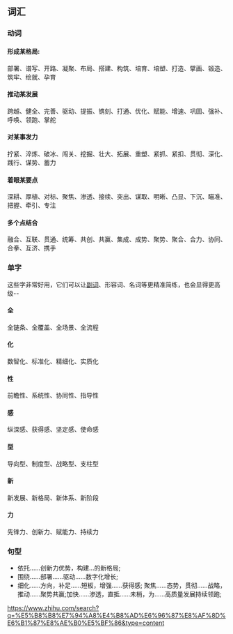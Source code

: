 ## 词汇

### 动词

#### 形成某格局:

部署、谱写、开路、凝聚、布局、搭建、构筑、培育、培塑、打造、擘画、锻造、筑牢、绘就、孕育

#### 推动某发展

跨越、健全、完善、驱动、提振、镌刻、打通、优化、赋能、增速、巩固、强补、呼唤、领跑、掌舵

#### 对某事发力

拧紧、淬炼、破冰、闯关、挖掘、壮大、拓展、重塑、紧抓、紧扣、贯彻、深化、践行、谋势、蓄力

#### 着眼某要点

深耕、厚植、对标、聚焦、渗透、接续、突出、谋取、明晰、凸显、下沉、瞄准、把握、牵引、专注

#### 多个点结合

融合、互联、贯通、统筹、共创、共赢、集成、成势、聚势、聚合、合力、协同、合拳、互济、携手

### 单字

这些字非常好用，它们可以让[副词](https://www.zhihu.com/search?q=副词&search_source=Entity&hybrid_search_source=Entity&hybrid_search_extra={"sourceType"%3A"article"%2C"sourceId"%3A"472756961"})、形容词、名词等更精准简练，也会显得更高级--

#### 全

全链条、全覆盖、全场景、全流程

#### 化

数智化、标准化、精细化、实质化

#### 性

前瞻性、系统性、协同性、指导性

#### 感

纵深感、获得感、坚定感、使命感

#### 型

导向型、制度型、战略型、支柱型

#### 新

新发展、新格局、新体系、新阶段

#### 力

先锋力、创新力、赋能力、持续力

### 句型

- 依托……创新力优势，构建…的新格局;
- 围绕……部署……驱动……数字化增长;
- 细化……方向，补足……短板，增强……获得感; 聚焦……态势，贯彻……战略，推动……聚势共赢;加快……渗透，直抵……未梢，为……高质量发展持续领跑;

https://www.zhihu.com/search?q=%E5%B8%B8%E7%94%A8%E4%B8%AD%E6%96%87%E8%AF%8D%E6%B1%87%E8%AE%B0%E5%BF%86&type=content